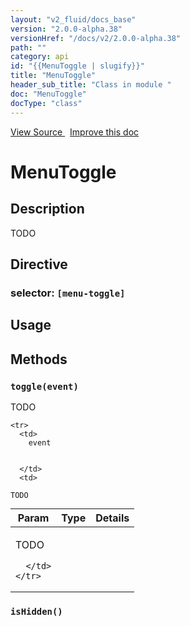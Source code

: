 ```yaml
---
layout: "v2_fluid/docs_base"
version: "2.0.0-alpha.38"
versionHref: "/docs/v2/2.0.0-alpha.38"
path: ""
category: api
id: "{{MenuToggle | slugify}}"
title: "MenuToggle"
header_sub_title: "Class in module "
doc: "MenuToggle"
docType: "class"
---
```





<div class="improve-docs">
  <a href='http://github.com/driftyco/ionic2/tree/master/ionic/components/menu/menu-toggle.ts#L5'>
    View Source
  </a>
  &nbsp;
  <a href='http://github.com/driftyco/ionic2/edit/master/ionic/components/menu/menu-toggle.ts#L5'>
    Improve this doc
  </a>

  <!-- TODO(drewrygh, perrygovier): render this block in the correct location, markup identical to component docs -->

</div>




<h1 class="api-title">


MenuToggle






</h1>






<h2>Description</h2>

<p>TODO</p>


<h2>Directive</h2>
<h3>selector: <code>[menu-toggle]</code></h3>
<h2>Usage</h2>





<h2>Methods</h2>

<div id="toggle"></div>

<h3>
<code>toggle(event)</code>

</h3>

TODO



<table class="table" style="margin:0;">
  <thead>
    <tr>
      <th>Param</th>
      <th>Type</th>
      <th>Details</th>
    </tr>
  </thead>
  <tbody>
    
    <tr>
      <td>
        event
        
        
      </td>
      <td>
        
  <code>TODO</code>
      </td>
      <td>
        <p>TODO</p>

        
      </td>
    </tr>
    
  </tbody>
</table>









<div id="isHidden"></div>

<h3>
<code>isHidden()</code>

</h3>










<!-- end content block -->


<!-- end body block -->


